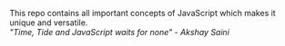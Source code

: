 This repo contains all important concepts of JavaScript which makes it unique and versatile.<br>
*"Time, Tide and JavaScript waits for none" - Akshay Saini*
